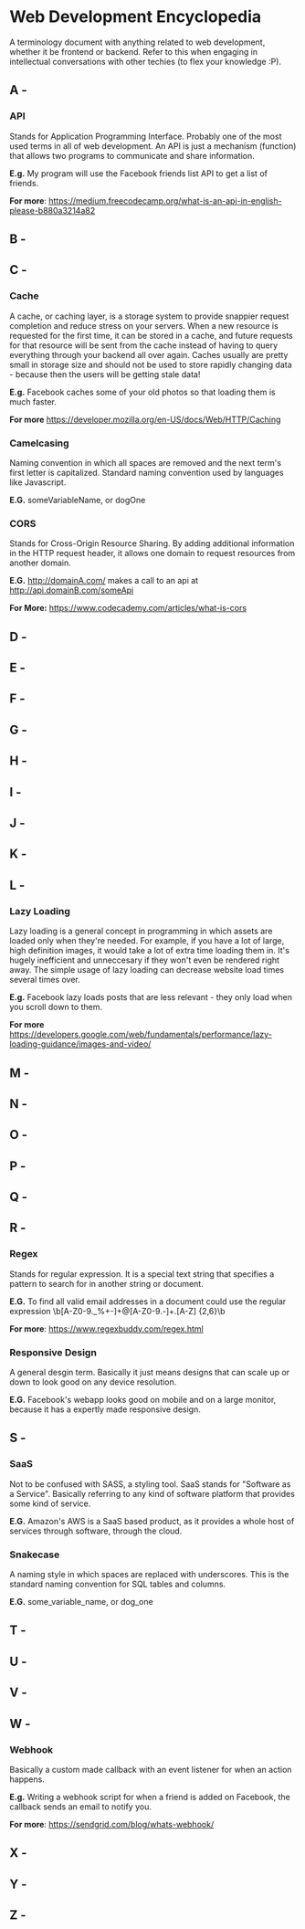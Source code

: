 # Web Development Encyclopedia
A terminology document with anything related to web development, whether it be frontend or backend. Refer to this when engaging in intellectual conversations with other techies (to flex your knowledge :P).  

## A -

### API
Stands for Application Programming Interface. Probably one of the most used terms in all of web development. An API is just a mechanism (function) that allows two programs to communicate and share information.

**E.g.** My program will use the Facebook friends list API to get a list of friends.

**For more**: https://medium.freecodecamp.org/what-is-an-api-in-english-please-b880a3214a82

## B -

## C -

### Cache
A cache, or caching layer, is a storage system to provide snappier request completion and reduce stress on your servers. When a new resource is requested for the first time, it can be stored in a cache, and future requests for that resource will be sent from the cache instead of having to query everything through your backend all over again. Caches usually are pretty small in storage size and should not be used to store rapidly changing data - because then the users will be getting stale data!

**E.g.** Facebook caches some of your old photos so that loading them is much faster.

**For more** https://developer.mozilla.org/en-US/docs/Web/HTTP/Caching

### Camelcasing
Naming convention in which all spaces are removed and the next term's first letter is capitalized. Standard naming convention used by languages like Javascript.

**E.G.** someVariableName, or dogOne

### CORS
Stands for Cross-Origin Resource Sharing. By adding additional information in the HTTP request header, it allows one domain to request resources from another domain.

**E.G.** http://domainA.com/ makes a call to an api at http://api.domainB.com/someApi

**For More:** https://www.codecademy.com/articles/what-is-cors

## D -

## E -

## F -

## G -

## H -

## I -

## J -

## K -

## L -

### Lazy Loading
Lazy loading is a general concept in programming in which assets are loaded only when they're needed. For example, if you have a lot of large, high definition images, it would take a lot of extra time loading them in. It's hugely inefficient and unneccesary if they won't even be rendered right away. The simple usage of lazy loading can decrease website load times several times over.

**E.g.** Facebook lazy loads posts that are less relevant - they only load when you scroll down to them.

**For more** https://developers.google.com/web/fundamentals/performance/lazy-loading-guidance/images-and-video/


## M -

## N -

## O -

## P -

## Q -

## R -

### Regex
Stands for regular expression. It is a special text string that specifies a pattern to search for in another string or document.

**E.G.** To find all valid email addresses in a document could use the regular expression \b[A-Z0-9._%+-]+@[A-Z0-9.-]+\.[A-Z]
{2,6}\b

**For more**: https://www.regexbuddy.com/regex.html

### Responsive Design
A general desgin term. Basically it just means designs that can scale up or down to look good on any device resolution.

**E.G.** Facebook's webapp looks good on mobile and on a large monitor, because it has a expertly made responsive design. 

## S -

### SaaS
Not to be confused with SASS, a styling tool. SaaS stands for "Software as a Service". Basically referring to any kind of software platform that provides some kind of service.

**E.G.** Amazon's AWS is a SaaS based product, as it provides a whole host of services through software, through the cloud.

### Snakecase
A naming style in which spaces are replaced with underscores. This is the standard naming convention for SQL tables and columns.

**E.G.** some_variable_name, or dog_one

## T -

## U -

## V -

## W -

### Webhook
Basically a custom made callback with an event listener for when an action happens.

**E.g.** Writing a webhook script for when a friend is added on Facebook, the callback sends an email to notify you.

**For more**: https://sendgrid.com/blog/whats-webhook/

## X -

## Y -

## Z -
